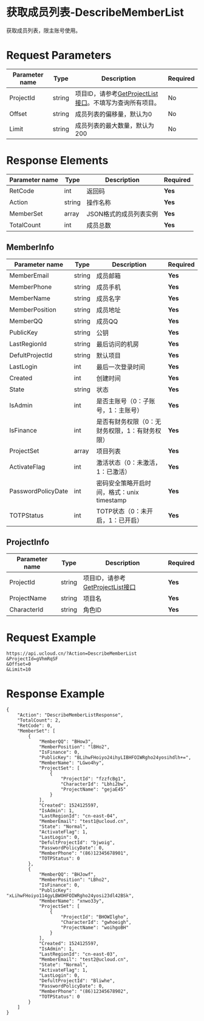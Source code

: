 # 获取成员列表-DescribeMemberList

获取成员列表，限主账号使用。

# Request Parameters
|Parameter name|Type|Description|Required|
|---|---|---|---|
|ProjectId|string|项目ID，请参考[GetProjectList接口](api/summary/get_project_list)。不填写为查询所有项目。|No|
|Offset|string|成员列表的偏移量，默认为0|No|
|Limit|string|成员列表的最大数量，默认为200|No|

# Response Elements
|Parameter name|Type|Description|Required|
|---|---|---|---|
|RetCode|int|返回码|**Yes**|
|Action|string|操作名称|**Yes**|
|MemberSet|array|JSON格式的成员列表实例|**Yes**|
|TotalCount|int|成员总数|**Yes**|

## MemberInfo
|Parameter name|Type|Description|Required|
|---|---|---|---|
|MemberEmail|string|成员邮箱|**Yes**|
|MemberPhone|string|成员手机|**Yes**|
|MemberName|string|成员名字|**Yes**|
|MemberPosition|string|成员地址|**Yes**|
|MemberQQ|string|成员QQ|**Yes**|
|PublicKey|string|公钥|**Yes**|
|LastRegionId|string|最后访问的机房|**Yes**|
|DefultProjectId|string|默认项目|**Yes**|
|LastLogin|int|最后一次登录时间|**Yes**|
|Created|int|创建时间|**Yes**|
|State|string|状态|**Yes**|
|IsAdmin|int|是否主账号（0：子账号，1：主账号）|**Yes**|
|IsFinance|int|是否有财务权限（0：无财务权限，1：有财务权限）|**Yes**|
|ProjectSet|array|项目列表|**Yes**|
|ActivateFlag|int|激活状态（0：未激活，1：已激活）|**Yes**|
|PasswordPolicyDate|int|密码安全策略开启时间，格式：unix timestamp|**Yes**|
|TOTPStatus|int|TOTP状态（0：未开启，1：已开启）|**Yes**|

## ProjectInfo
|Parameter name|Type|Description|Required|
|---|---|---|---|
|ProjectId|string|项目ID，请参考[GetProjectList接口](api/summary/get_project_list)|**Yes**|
|ProjectName|string|项目名|**Yes**|
|CharacterId|string|角色ID|**Yes**|

# Request Example
```
https://api.ucloud.cn/?Action=DescribeMemberList
&ProjectId=gVhmRqSF
&Offset=0
&Limit=10
```

# Response Example
```
{
    "Action": "DescribeMemberListResponse", 
    "TotalCount": 2, 
    "RetCode": 0, 
    "MemberSet": [
        {
            "MemberQQ": "BHow3", 
            "MemberPosition": "lBHo2", 
            "IsFinance": 0, 
            "PublicKey": "BLihwFHoiyo24ihyLIBHFOIWRgho24yosihdlh+=", 
            "MemberName": "LGwo4hy", 
            "ProjectSet": [
                {
                    "ProjectId": "fzzfcBg1", 
                    "CharacterId": "Lbhi2bw", 
                    "ProjectName": "gejaE45"
                }
            ], 
            "Created": 1524125597, 
            "IsAdmin": 1, 
            "LastRegionId": "cn-east-04", 
            "MemberEmail": "test1@ucloud.cn", 
            "State": "Normal", 
            "ActivateFlag": 1, 
            "LastLogin": 0, 
            "DefultProjectId": "bjwoig", 
            "PasswordPolicyDate": 0, 
            "MemberPhone": "(86)12345678901", 
            "TOTPStatus": 0
        }, 
        {
            "MemberQQ": "BHJowf", 
            "MemberPosition": "LBho2", 
            "IsFinance": 0, 
            "PublicKey": "xLihwFHoiyo114gyLBWOHFOIWRgho24yosi23dl42BSk", 
            "MemberName": "xnwo33y", 
            "ProjectSet": [
                {
                    "ProjectId": "BHOWIlgho", 
                    "CharacterId": "gwhoeigh", 
                    "ProjectName": "woihgoBH"
                }
            ], 
            "Created": 1524125597, 
            "IsAdmin": 1, 
            "LastRegionId": "cn-east-03", 
            "MemberEmail": "test2@ucloud.cn", 
            "State": "Normal", 
            "ActivateFlag": 1, 
            "LastLogin": 0, 
            "DefultProjectId": "Bliwhe", 
            "PasswordPolicyDate": 0, 
            "MemberPhone": "(86)12345678902", 
            "TOTPStatus": 0
        }
    ]
}
```

